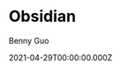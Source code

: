 ---
title: Obsidian
github: https://github.com/bennyxguo/hexo-theme-obsidian
demo: https://obsidian.tridiamond.tech/
license: MIT
author: Benny Guo
author_link: ''
author_twitter: bennyxguo
author_github: bennyxguo
date: 2021-04-29T00:00:00.000Z
ssg:
  - Hexo
cms:
  - null
css:
  - null
archetype:
  - null
services: null
hosting:
  - Netlify
  - Vercel
description: A dark Hexo theme, it's responsive, simple but elegant.
stale: false
disabled: false
disabled_reason: null
draft: false
---